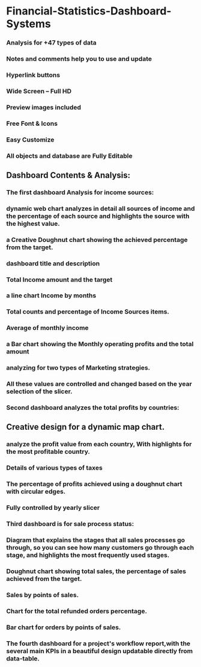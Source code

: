 # Financial-Statistics-Dashboard-Systems
### Analysis for +47 types of data
### Notes and comments help you to use and update
### Hyperlink buttons
### Wide Screen – Full HD
### Preview images included
### Free Font & Icons
### Easy Customize
### All objects and database are Fully Editable


## Dashboard Contents & Analysis:

### The first dashboard Analysis for income sources:

### dynamic web chart analyzes in detail all sources of income and the percentage of each source and highlights the source with the highest value.
### a Creative Doughnut chart showing the achieved percentage from the target.
### dashboard title and description
### Total Income amount and the target
### a line chart Income by months
### Total counts and percentage of Income Sources items.
### Average of monthly income 
### a Bar chart showing the Monthly operating profits and the total amount
### analyzing for two types of Marketing strategies. 
### All these values are controlled and changed based on the year selection of the slicer.
### Second dashboard analyzes the total profits by countries:

## Creative design for a dynamic map chart.
### analyze the profit value from each country, With highlights for the most profitable country.
### Details of various types of taxes
### The percentage of profits achieved using a doughnut chart with circular edges.
### Fully controlled by yearly slicer
### Third dashboard is for sale process status:

### Diagram that explains the stages that all sales processes go through, so you can see how many customers go through each stage, and highlights the most frequently used stages.
### Doughnut chart showing total sales, the percentage of sales achieved from the target.
### Sales by points of sales.
### Chart for the total refunded orders percentage.
### Bar chart for orders by points of sales.
### The fourth dashboard for a project's workflow report,with the several main KPIs in a beautiful design updatable directly from data-table.
